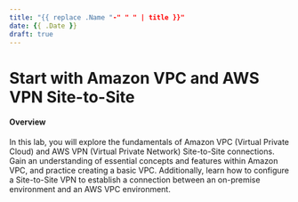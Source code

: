 ```yaml
---
title: "{{ replace .Name "-" " " | title }}"
date: {{ .Date }}
draft: true
---
```


# Start with Amazon VPC and AWS VPN Site-to-Site

#### Overview

In this lab, you will explore the fundamentals of Amazon VPC (Virtual Private Cloud) and AWS VPN (Virtual Private Network) Site-to-Site connections. Gain an understanding of essential concepts and features within Amazon VPC, and practice creating a basic VPC. Additionally, learn how to configure a Site-to-Site VPN to establish a connection between an on-premise environment and an AWS VPC environment.